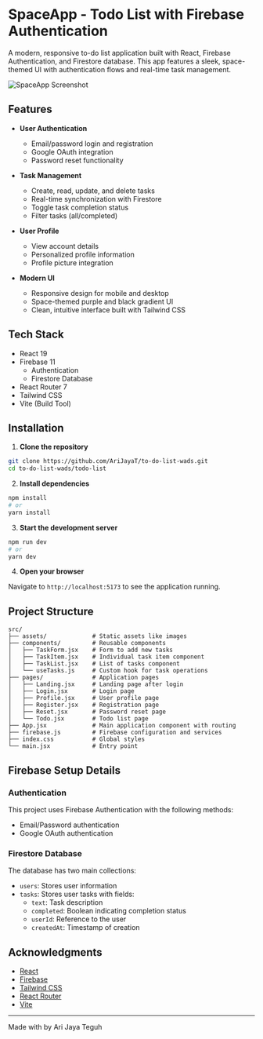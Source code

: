 # SpaceApp - Todo List with Firebase Authentication

A modern, responsive to-do list application built with React, Firebase Authentication, and Firestore database. This app features a sleek, space-themed UI with authentication flows and real-time task management.

![SpaceApp Screenshot](./assets/screenshot.png)

## Features

- **User Authentication**
  - Email/password login and registration
  - Google OAuth integration
  - Password reset functionality

- **Task Management**
  - Create, read, update, and delete tasks
  - Real-time synchronization with Firestore
  - Toggle task completion status
  - Filter tasks (all/completed)

- **User Profile**
  - View account details
  - Personalized profile information
  - Profile picture integration

- **Modern UI**
  - Responsive design for mobile and desktop
  - Space-themed purple and black gradient UI
  - Clean, intuitive interface built with Tailwind CSS

## Tech Stack

- React 19
- Firebase 11
  - Authentication
  - Firestore Database
- React Router 7
- Tailwind CSS
- Vite (Build Tool)

## Installation

1. **Clone the repository**

```bash
git clone https://github.com/AriJayaT/to-do-list-wads.git
cd to-do-list-wads/todo-list
```

2. **Install dependencies**

```bash
npm install
# or
yarn install
```

3. **Start the development server**

```bash
npm run dev
# or
yarn dev
```

4. **Open your browser**

Navigate to `http://localhost:5173` to see the application running.

## Project Structure

```
src/
├── assets/             # Static assets like images
├── components/         # Reusable components
│   ├── TaskForm.jsx    # Form to add new tasks
│   ├── TaskItem.jsx    # Individual task item component
│   ├── TaskList.jsx    # List of tasks component
│   └── useTasks.js     # Custom hook for task operations
├── pages/              # Application pages
│   ├── Landing.jsx     # Landing page after login
│   ├── Login.jsx       # Login page
│   ├── Profile.jsx     # User profile page
│   ├── Register.jsx    # Registration page
│   ├── Reset.jsx       # Password reset page
│   └── Todo.jsx        # Todo list page
├── App.jsx             # Main application component with routing
├── firebase.js         # Firebase configuration and services
├── index.css           # Global styles
└── main.jsx            # Entry point
```

## Firebase Setup Details

### Authentication

This project uses Firebase Authentication with the following methods:
- Email/Password authentication
- Google OAuth authentication

### Firestore Database

The database has two main collections:
- `users`: Stores user information
- `tasks`: Stores user tasks with fields:
  - `text`: Task description
  - `completed`: Boolean indicating completion status
  - `userId`: Reference to the user
  - `createdAt`: Timestamp of creation

## Acknowledgments

- [React](https://reactjs.org/)
- [Firebase](https://firebase.google.com/)
- [Tailwind CSS](https://tailwindcss.com/)
- [React Router](https://reactrouter.com/)
- [Vite](https://vitejs.dev/)

---

Made with by Ari Jaya Teguh
